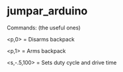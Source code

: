 # jumpar_arduino

Commands: (the useful ones)

<p,0> = Disarms backpack

<p,1> = Arms backpack

<s,-.5,100> = Sets duty cycle and drive time
